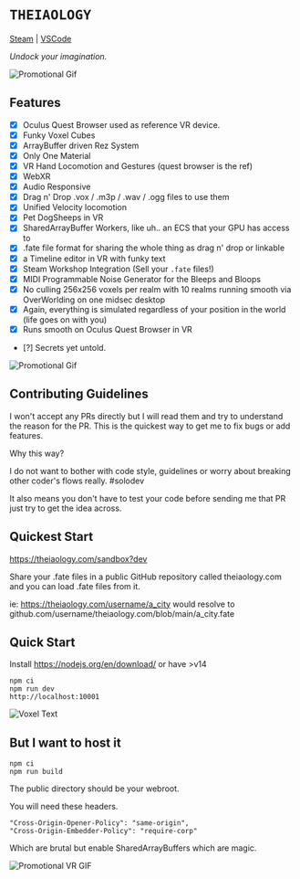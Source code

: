 # `THEIAOLOGY`

[Steam](https://steam.theiaology.com) | [VSCode](https://marketplace.visualstudio.com/items?itemName=CorporateEntity.vscode-theiaology)

_Undock your imagination._

![Promotional Gif](./public/image/promo.gif)

## Features

- [x] Oculus Quest Browser used as reference VR device.
- [x] Funky Voxel Cubes
- [x] ArrayBuffer driven Rez System
- [x] Only One Material
- [x] VR Hand Locomotion and Gestures (quest browser is the ref)
- [x] WebXR
- [x] Audio Responsive
- [x] Drag n' Drop .vox / .m3p / .wav / .ogg files to use them
- [x] Unified Velocity locomotion
- [x] Pet DogSheeps in VR
- [x] SharedArrayBuffer Workers, like uh.. an ECS that your GPU has access to
- [x] .fate file format for sharing the whole thing as drag n' drop or linkable
- [x] a Timeline editor in VR with funky text
- [x] Steam Workshop Integration (Sell your `.fate` files!)
- [x] MIDI Programmable Noise Generator for the Bleeps and Bloops
- [x] No culling 256x256 voxels per realm with 10 realms running smooth via OverWorlding on one midsec desktop
- [x] Again, everything is simulated regardless of your position in the world (life goes on with you)
- [x] Runs smooth on Oculus Quest Browser in VR
- [?] Secrets yet untold.

![Promotional Gif](./public/image/interaction.gif)

## Contributing Guidelines

I won't accept any PRs directly but I will read them and try to understand the reason for the PR. This is the quickest way to get me to fix bugs or add features.

Why this way?

I do not want to bother with code style, guidelines or worry about breaking other coder's flows really. #solodev

It also means you don't have to test your code before sending me that PR just try to get the idea across.

## Quickest Start

https://theiaology.com/sandbox?dev

Share your .fate files in a public GitHub repository called theiaology.com and you can load .fate files from it.

ie: https://theiaology.com/username/a_city would resolve to github.com/username/theiaology.com/blob/main/a_city.fate

## Quick Start

Install https://nodejs.org/en/download/ or have >v14

```
npm ci
npm run dev
http://localhost:10001
```

![Voxel Text](./public/image/ANYTHING.gif)

## But I want to host it

```
npm ci
npm run build
```

The public directory should be your webroot.

You will need these headers.

```
"Cross-Origin-Opener-Policy": "same-origin",
"Cross-Origin-Embedder-Policy": "require-corp"
```

Which are brutal but enable SharedArrayBuffers which are magic.

![Promotional VR GIF](./public/image/vr.gif)
